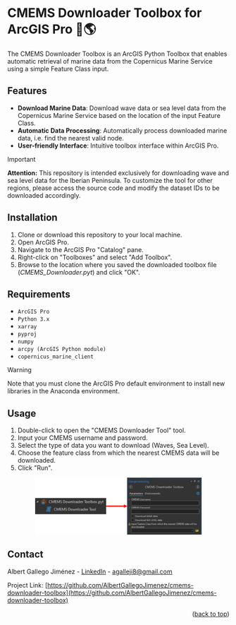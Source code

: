 <a name="readme-top"></a>
# CMEMS Downloader Toolbox for ArcGIS Pro 🧰🌎

 The CMEMS Downloader Toolbox is an ArcGIS Python Toolbox that enables automatic retrieval of marine data from the Copernicus Marine Service using a simple Feature Class input.

<!-- FEATURES -->
## Features
- **Download Marine Data**: Download wave data or sea level data from the Copernicus Marine Service based on the location of the input Feature Class.
- **Automatic Data Processing**: Automatically process downloaded marine data, i.e. find the nearest valid node.
- **User-friendly Interface**: Intuitive toolbox interface within ArcGIS Pro.

> [!IMPORTANT]
> **Attention:** This repository is intended exclusively for downloading wave and sea level data for the Iberian Peninsula. To customize the tool for other regions, please access the source code and modify the dataset IDs to be downloaded accordingly.

<!-- INSTALLATION -->
## Installation
1. Clone or download this repository to your local machine.
2. Open ArcGIS Pro.
3. Navigate to the ArcGIS Pro "Catalog" pane.
4. Right-click on "Toolboxes" and select "Add Toolbox".
5. Browse to the location where you saved the downloaded toolbox file (*CMEMS_Downloader.pyt*) and click "OK".

<!-- REQUIREMENTS -->
## Requirements
- ```ArcGIS Pro```
- ```Python 3.x```
- ```xarray```
- ```pyproj```
- ```numpy```
- ```arcpy (ArcGIS Python module)```
- ```copernicus_marine_client```

> [!WARNING]
> Note that you must clone the ArcGIS Pro default environment to install new libraries in the Anaconda environment.

<!-- USAGE -->
## Usage
1. Double-click to open the "CMEMS Downloader Tool" tool.
2. Input your CMEMS username and password.
3. Select the type of data you want to download (Waves, Sea Level).
4. Choose the feature class from which the nearest CMEMS data will be downloaded.
5. Click "Run".

<div align="center">
  <a href="https://github.com/AlbertGallegoJimenez/cmems-downloader-toolbox">
    <img src="images/tool-screenshot.png" alt="screenshot tool" width="75%">
  </a>
</div>

     
<!-- CONTACT -->
## Contact

Albert Gallego Jiménez - [LinkedIn](https://www.linkedin.com/in/albert-gallego-jimenez) - agalleji8@gmail.com

Project Link: [https://github.com/AlbertGallegoJimenez/cmems-downloader-toolbox](https://github.com/AlbertGallegoJimenez/cmems-downloader-toolbox)

<p align="right">(<a href="#readme-top">back to top</a>)</p>
